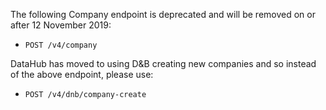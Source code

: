 The following Company endpoint is deprecated and will be removed on or after 12 November 2019:

- `POST /v4/company`

DataHub has moved to using D&B creating new companies and so instead of the above endpoint, please use:

- `POST /v4/dnb/company-create`
